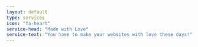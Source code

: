 ```yaml
---
layout: default
type: services
icon: "fa-heart"
service-head: "Made with Love"
service-text: "You have to make your websites with love these days!"
---
```

